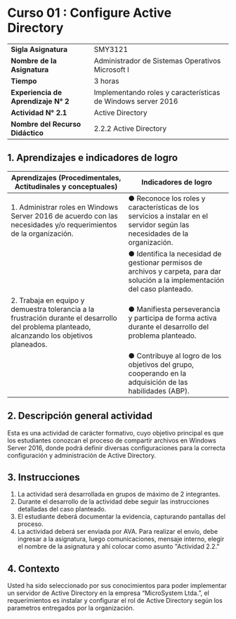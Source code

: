# Curso 01 : Configure Active Directory

| | |
| --- | --- |
| **Sigla Asignatura** | SMY3121 |
| **Nombre de la Asignatura** | Administrador de Sistemas Operativos Microsoft I |
| **Tiempo** | 3 horas |
| **Experiencia de Aprendizaje N° 2** | Implementando roles y características de Windows server 2016 |
| **Actividad N° 2.1** | Active Directory |
| **Nombre del Recurso Didáctico** | 2.2.2 Active Directory |

## 1. Aprendizajes e indicadores de logro

| Aprendizajes (Procedimentales, Actitudinales y conceptuales) | Indicadores de logro |
| --- | --- |
| 1. Administrar roles en Windows Server 2016 de acuerdo con las necesidades y/o requerimientos de la organización. | ●	Reconoce los roles y características de los servicios a instalar en el servidor según las necesidades de la organización. |
|  | ●	Identifica la necesidad de gestionar permisos de archivos y carpeta, para dar solución a la implementación del caso planteado. |
| 2. Trabaja en equipo y demuestra tolerancia a la frustración durante el desarrollo del problema planteado, alcanzando los objetivos planeados. | ●	Manifiesta perseverancia y participa de forma activa durante el desarrollo del problema planteado. |
| | ●	Contribuye al logro de los objetivos del grupo, cooperando en la adquisición de las habilidades (ABP). |

## 2. Descripción general actividad

Esta es una actividad de carácter formativo, cuyo objetivo principal es que los estudiantes conozcan el proceso de compartir archivos en Windows Server 2016, donde podrá definir diversas configuraciones para la correcta configuración y administración de Active Directory.

## 3. Instrucciones

1. La actividad será desarrollada en grupos de máximo de  2 integrantes. 
1. Durante el desarrollo de la actividad debe seguir las instrucciones detalladas del caso planteado. 
1. El estudiante deberá documentar la evidencia, capturando pantallas del proceso. 
1. La actividad deberá ser enviada  por AVA.  Para realizar el envío, debe ingresar a la asignatura, luego comunicaciones, mensaje interno, elegir el nombre de la asignatura y ahí colocar como asunto "Actividad 2.2."

## 4. Contexto

Usted ha sido seleccionado por sus conocimientos para poder implementar un servidor de Active Directory en la empresa “MicroSystem Ltda.”, el requerimientos es instalar y configurar el rol de Active Directory según los parametros entregados por la organización.
